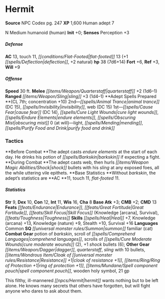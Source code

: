 ﻿---
cssclass: [monsters]
title1: Hermit
title2: Hermit
CR: 5
sources:
- name: NPC Codex
  page: 247
  link: http://paizo.com/products/btpy8v3a?Pathfinder-Roleplaying-Game-NPC-Codex
XP: 1600
race: Human
classes:
- adept 7
alignment: N
size: Medium
type: humanoid
subtypes:
- human
initiative:
  bonus: 0
AC:
  AC: 13
  touch: 11
  flat_footed: 13
  components:
    deflection: 1
    natural: 2
HP:
  HP: 38
  long: 7d6+14
saves:
  fort: 6
  ref: 3
  will: 9
speeds:
  base: 30
attacks:
  melee:
  - - text: quarterstaff +2 (1d6-1)
      entries:
      - - damage: 1d6-1
      attack: quarterstaff
      bonus:
      - 2
  ranged:
  - - text: sling +3 (1d4-1)
      entries:
      - - damage: 1d4-1
      attack: sling
      bonus:
      - 3
spells:
  entries:
  - name: animal trance
    source: Adept
    level: 2
    DC: 15
  - name: invisibility
    source: Adept
    level: 2
  - name: web
    source: Adept
    level: 2
    DC: 15
  - name: cause fear
    source: Adept
    level: 1
    DC: 14
  - name: cure light wounds
    source: Adept
    level: 1
  - name: endure elements
    source: Adept
    level: 1
  - name: obscuring mist
    source: Adept
    level: 1
  - name: light
    source: Adept
    level: 0
  - name: mending
    source: Adept
    level: 0
  - name: purify food and drink
    source: Adept
    level: 0
  sources:
  - name: Adept
    type: prepared
    CL: 7
    concentration: 10
    slots:
      0: at-will
tactics:
  Before Combat: The adept casts endure elements at the start of each day. He drinks
    his potion of barkskin if expecting a fight.
  During Combat: The adept casts web, then hurls shock bullets with his sling at any
    exposed foes, all the while uttering vile epithets.
  Base Statistics: Without barkskin, the adept's statistics are AC 11, touch 11, flat-footed
    11.
ability_scores:
  STR: 9
  DEX: 10
  CON: 12
  INT: 11
  WIS: 16
  CHA: 8
BAB: 3
CMB: 2
CMD: 13
feats:
- name: Endurance
- name: Great Fortitude
- name: Skill Focus (Knowledge [arcana])
- name: Skill Focus (Survival)
- name: Toughness
skills:
  Heal: 7
  Knowledge (arcana): 13
  Knowledge (nature): 9
  Stealth: 10
  Survival: 16
  Perception: 3
languages:
- Common
special_qualities:
- summon familiar (cat)
gear:
  combat:
  - potion of barkskin
  - scroll of comprehend languages
  - scrolls of cure moderate wounds (2)
  - +1 shock bullets (6)
  other:
  - dagger
  - quarterstaff
  - sling with 10 bullets
  - cloak of resistance +1
  - ring of protection +1
  - spell component pouch
  - wooden holy symbol
  - 21 gp
desc_long: This filthy, ill-mannered hermit wants nothing but to be left alone. He
  knows many secrets that others have forgotten, but will fight anyone who dares to
  ask about them.

---

# Hermit

**Source** NPC Codex pg. 247
**XP** 1,600
Human adept 7

N Medium humanoid (human)
**Init** +0; **Senses** Perception +3

##### Defense

**AC** 13, touch 11, _[[conditions/Flat-Footed|flat-footed]]_ 13 (+1 _[[spells/Deflection|deflection]]_, +2 natural)
**hp** 38 (7d6+14)
**Fort** +6, **Ref** +3, **Will** +9

##### Offense
**Speed** 30 ft.
**Melee** _[[items/Weapon/Quarterstaff|quarterstaff]]_ +2 (1d6–1)
**Ranged** _[[items/Weapon/Sling|sling]]_ +3 (1d4–1)
**Adept Spells Prepared **(CL 7th; concentration +10)
2nd—_[[spells/Animal Trance|animal trance]]_ (DC 15), _[[spells/Invisibility|invisibility]]_, web (DC 15)
1st—_[[spells/Cause Fear|cause fear]]_ (DC 14), _[[spells/Cure Light Wounds|cure light wounds]]_, _[[spells/Endure Elements|endure elements]]_, _[[spells/Obscuring Mist|obscuring mist]]_
0 (at will)—light, _[[spells/Mending|mending]]_, _[[spells/Purify Food and Drink|purify food and drink]]_

### Tactics

**Before Combat **The adept casts _endure elements_ at the start of each day. He drinks his potion of _[[spells/Barkskin|barkskin]]_ if expecting a fight.
**During Combat **The adept casts web, then hurls _[[items/Weapon Magic Abilities/Shock|shock]]_ bullets with his _sling_ at any exposed foes, all the while uttering vile epithets.
**Base Statistics **Without _barkskin_, the adept’s statistics are **AC **11, touch 11, _flat-footed_ 11.

##### Statistics
**Str** 9, **Dex** 10, **Con** 12, **Int** 11, **Wis** 16, **Cha** 8
**Base Atk** +3; **CMB** +2; **CMD** 13
**Feats** _[[feats/Endurance|Endurance]]_, _[[feats/Great Fortitude|Great Fortitude]]_, _[[feats/Skill Focus|Skill Focus]]_ (Knowledge [arcana], Survival), _[[feats/Toughness|Toughness]]_
**Skills** _[[spells/Heal|Heal]]_ +7, Knowledge (arcana) +13, Knowledge (nature) +9, Stealth +10, Survival +16
**Languages** Common
**SQ** _[[universal monster rules/Summon|summon]]_ familiar (cat)
**Combat Gear** potion of _barkskin_, scroll of _[[spells/Comprehend Languages|comprehend languages]]_, scrolls of _[[spells/Cure Moderate Wounds|cure moderate wounds]]_ (2), +1 _shock_ bullets (6); **Other Gear** _[[items/Weapon/Dagger|dagger]]_, _quarterstaff_, _sling_ with 10 bullets, _[[items/Wondrous Item/Cloak of _[[universal monster rules/Resistance|Resistance]]_ +1|cloak of _resistance_ +1]]_, _[[items/Ring/Ring of Protection +1|ring of protection +1]]_, _[[items/Mundane/Spell component pouch|spell component pouch]]_, wooden holy symbol, 21 gp

This filthy, ill-mannered _[[npcs/Hermit|hermit]]_ wants nothing but to be left alone. He knows many secrets that others have forgotten, but will fight anyone who dares to ask about them.